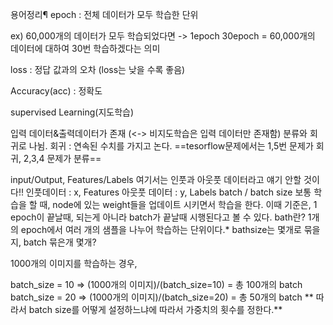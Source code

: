 용어정리¶
epoch : 전체 데이터가 모두 학습한 단위

ex) 60,000개의 데이터가 모두 학습되었다면 -> 1epoch
30epoch = 60,000개의 데이터에 대하여 30번 학습하겠다는 의미

loss : 정답 값과의 오차 (loss는 낮을 수록 좋음)

Accuracy(acc) : 정확도

supervised Learning(지도학습)

입력 데이터&출력데이터가 존재 (<-> 비지도학습은 입력 데이터만 존재함)
분류와 회귀로 나뉨.
회귀 : 연속된 수치를 가지고 논다.
==tesorflow문제에서는 1,5번 문제가 회귀, 2,3,4 문제가 분류==

input/Output, Features/Labels
여기서는 인풋과 아웃풋 데이터라고 얘기 안할 것이다!!
인풋데이터 : x, Features
아웃풋 데이터 : y, Labels
batch / batch size
보통 학습을 할 때, node에 있는 weight들을 업데이트 시키면서 학습을 한다.
이때 기준은, 1 epoch이 끝날때, 되는게 아니라 batch가 끝날때 시행된다고 볼 수 있다.
bath란? 1개의 epoch에서 여러 개의 샘플을 나누어 학습하는 단위이다.*
bathsize는 몇개로 묶을지, batch 묶은개 몇개?

1000개의 이미지를 학습하는 경우,

batch_size = 10 => (1000개의 이미지)/(batch_size=10) = 총 100개의 batch
batch_size = 20 => (1000개의 이미지)/(batch_size=20) = 총 50개의 batch
** 따라서 batch size를 어떻게 설정하느냐에 따라서 가중치의 횟수를 정한다.**
